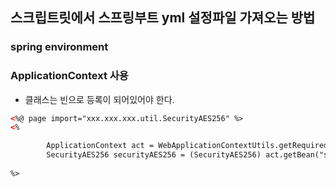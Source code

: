 ## 스크립트릿에서 스프링부트 yml 설정파일 가져오는 방법

### spring environment

### ApplicationContext 사용

- 클래스는 빈으로 등록이 되어있어야 한다.

```html
<%@ page import="xxx.xxx.xxx.util.SecurityAES256" %>
<%

        ApplicationContext act = WebApplicationContextUtils.getRequiredWebApplicationContext(request.getSession().getServletContext());
        SecurityAES256 securityAES256 = (SecurityAES256) act.getBean("securityAES256");
        
%>
```
